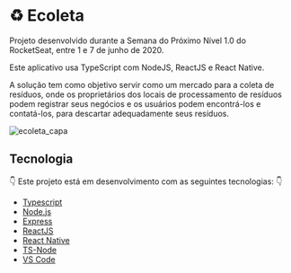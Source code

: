 # :recycle: Ecoleta
Projeto desenvolvido durante a Semana do Próximo Nível 1.0 do RocketSeat, entre 1 e 7 de junho de 2020.

Este aplicativo usa TypeScript com NodeJS, ReactJS e React Native.

A solução tem como objetivo servir como um mercado para a coleta de resíduos, onde os proprietários dos locais de processamento de resíduos podem registrar seus negócios e os usuários podem encontrá-los e contatá-los, para descartar adequadamente seus resíduos.

![ecoleta_capa](https://user-images.githubusercontent.com/16151423/83423039-cd53d500-a400-11ea-9273-dc997bcdd306.png)

## Tecnologia
👇 Este projeto está em desenvolvimento com as seguintes tecnologias: 👇

-  [Typescript](https://www.typescriptlang.org/)
-  [Node.js](https://nodejs.org/en/)
-  [Express](https://expressjs.com/)
-  [ReactJS](https://reactjs.org/)
-  [React Native](https://reactnative.dev/)
-  [TS-Node](https://github.com/TypeStrong/ts-node)
-  [VS Code](https://code.visualstudio.com/)
